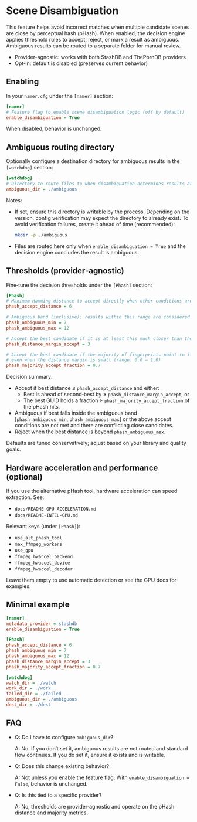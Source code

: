 # Scene Disambiguation

This feature helps avoid incorrect matches when multiple candidate scenes are close by perceptual hash (pHash). When enabled, the decision engine applies threshold rules to accept, reject, or mark a result as ambiguous. Ambiguous results can be routed to a separate folder for manual review.

- Provider-agnostic: works with both StashDB and ThePornDB providers
- Opt‑in: default is disabled (preserves current behavior)

## Enabling

In your `namer.cfg` under the `[namer]` section:

```ini
[namer]
# Feature flag to enable scene disambiguation logic (off by default)
enable_disambiguation = True
```

When disabled, behavior is unchanged.

## Ambiguous routing directory

Optionally configure a destination directory for ambiguous results in the `[watchdog]` section:

```ini
[watchdog]
# Directory to route files to when disambiguation determines results are ambiguous
ambiguous_dir = ./ambiguous
```

Notes:
- If set, ensure this directory is writable by the process. Depending on the version, config verification may expect the directory to already exist. To avoid verification failures, create it ahead of time (recommended):
  
  ```bash
  mkdir -p ./ambiguous
  ```
- Files are routed here only when `enable_disambiguation = True` and the decision engine concludes the result is ambiguous.

## Thresholds (provider‑agnostic)

Fine‑tune the decision thresholds under the `[Phash]` section:

```ini
[Phash]
# Maximum Hamming distance to accept directly when other conditions are met
phash_accept_distance = 6

# Ambiguous band (inclusive): results within this range are considered weak signals
phash_ambiguous_min = 7
phash_ambiguous_max = 12

# Accept the best candidate if it is at least this much closer than the second‑best
phash_distance_margin_accept = 3

# Accept the best candidate if the majority of fingerprints point to its GUID
# even when the distance margin is small (range: 0.0 – 1.0)
phash_majority_accept_fraction = 0.7
```

Decision summary:
- Accept if best distance ≤ `phash_accept_distance` and either:
  - Best is ahead of second‑best by ≥ `phash_distance_margin_accept`, or
  - The best GUID holds a fraction ≥ `phash_majority_accept_fraction` of the pHash hits.
- Ambiguous if best falls inside the ambiguous band [`phash_ambiguous_min`, `phash_ambiguous_max`] or the above accept conditions are not met and there are conflicting close candidates.
- Reject when the best distance is beyond `phash_ambiguous_max`.

Defaults are tuned conservatively; adjust based on your library and quality goals.

## Hardware acceleration and performance (optional)

If you use the alternative pHash tool, hardware acceleration can speed extraction. See:

- `docs/README-GPU-ACCELERATION.md`
- `docs/README-INTEL-GPU.md`

Relevant keys (under `[Phash]`):

- `use_alt_phash_tool`
- `max_ffmpeg_workers`
- `use_gpu`
- `ffmpeg_hwaccel_backend`
- `ffmpeg_hwaccel_device`
- `ffmpeg_hwaccel_decoder`

Leave them empty to use automatic detection or see the GPU docs for examples.

## Minimal example

```ini
[namer]
metadata_provider = stashdb
enable_disambiguation = True

[Phash]
phash_accept_distance = 6
phash_ambiguous_min = 7
phash_ambiguous_max = 12
phash_distance_margin_accept = 3
phash_majority_accept_fraction = 0.7

[watchdog]
watch_dir = ./watch
work_dir = ./work
failed_dir = ./failed
ambiguous_dir = ./ambiguous
dest_dir = ./dest
```

## FAQ

- Q: Do I have to configure `ambiguous_dir`?
  
  A: No. If you don’t set it, ambiguous results are not routed and standard flow continues. If you do set it, ensure it exists and is writable.

- Q: Does this change existing behavior?
  
  A: Not unless you enable the feature flag. With `enable_disambiguation = False`, behavior is unchanged.

- Q: Is this tied to a specific provider?
  
  A: No, thresholds are provider‑agnostic and operate on the pHash distance and majority metrics.

